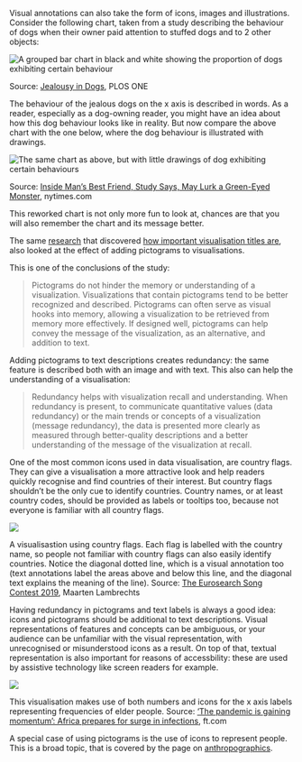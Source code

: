 Visual annotations can also take the form of icons, images and illustrations. Consider the following chart, taken from a study describing the behaviour of dogs when their owner paid attention to stuffed dogs and to 2 other objects:

![A grouped bar chart in black and white showing the proportion of dogs exhibiting certain behaviour](Visual%20annotations%20589ebcc4e0024634956566d2e144385f/jealous-dogs-original.png)

Source: [Jealousy in Dogs](https://journals.plos.org/plosone/article?id=10.1371/journal.pone.0094597), PLOS ONE

The behaviour of the jealous dogs on the x axis is described in words. As a reader, especially as a dog-owning reader, you might have an idea about how this dog behaviour looks like in reality. But now compare the above chart with the one below, where the dog behaviour is illustrated with drawings.

![The same chart as above, but with little drawings of dog exhibiting certain behaviours](Visual%20annotations%20589ebcc4e0024634956566d2e144385f/jealous-dogs-nytimes.png)

Source: [Inside Man’s Best Friend, Study Says, May Lurk a Green-Eyed Monster](https://www.nytimes.com/2014/07/24/science/entering-gray-area-study-says-dogs-can-be-green-with-envy.html), nytimes.com

This reworked chart is not only more fun to look at, chances are that you will also remember the chart and its message better.

The same [research](https://vcg.seas.harvard.edu/files/pfister/files/infovis_submission251-camera.pdf) that discovered <span class='internal-link'>[how important visualisation titles are](the-importance-of-visualisation-titles)</span>, also looked at the effect of adding pictograms to visualisations.

This is one of the conclusions of the study:

> Pictograms do not hinder the memory or understanding of a visualization. Visualizations that contain pictograms tend to be better recognized and described. Pictograms can often serve as visual hooks into memory, allowing a visualization to be retrieved from memory
more effectively. If designed well, pictograms can help convey the message of the visualization, as an alternative, and addition to text.
> 

Adding pictograms to text descriptions creates redundancy: the same feature is described both with an image and with text. This also can help the understanding of a visualisation:

> Redundancy helps with visualization recall and understanding. When redundancy is present, to communicate quantitative values (data redundancy) or the main trends or concepts of a visualization (message redundancy), the data is presented more clearly as measured through better-quality descriptions and a better understanding of the message of the visualization at recall.
> 

One of the most common icons used in data visualisation, are country flags. They can give a visualisation a more attractive look and help readers quickly recognise and find countries of their interest. But country flags shouldn’t be the only cue to identify countries. Country names, or at least country codes, should be provided as labels or tooltips too, because not everyone is familiar with all country flags.

![ ](Visual%20annotations%20589ebcc4e0024634956566d2e144385f/country-flags-eurosearch.png)

A visualisastion using country flags. Each flag is labelled with the country name, so people not familiar with country flags can also easily identify countries. Notice the diagonal dotted line, which is a visual annotation too (text annotations label the areas above and below this line, and the diagonal text explains the meaning of the line). Source: [The Eurosearch Song Contest 2019](https://googletrends.github.io/eurosearch-19/), Maarten Lambrechts

Having redundancy in pictograms and text labels is always a good idea: icons and pictograms should be additional to text descriptions. Visual representations of features and concepts can be ambiguous, or your audience can be unfamiliar with the visual representation, with unrecognised or misunderstood icons as a result. On top of that, textual representation is also important for reasons of accessbility: these are used by assistive technology like screen readers for example.

![ ](Visual%20annotations%20589ebcc4e0024634956566d2e144385f/human-icons-double-representation.webp)

This visualisation makes use of both numbers and icons for the x axis labels representing frequencies of elder people. Source: [‘The pandemic is gaining momentum’: Africa prepares for surge in infections](https://www.ft.com/content/1b3274ce-de3b-411d-8544-a024e64c3542), ft.com

A special case of using pictograms is the use of icons to represent people. This is a broad topic, that is covered by the page on <span class='internal-link'>[anthropographics](anthropographics)</span>.